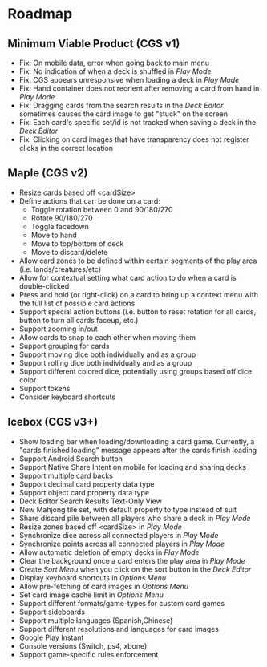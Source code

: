 # Roadmap

## Minimum Viable Product (CGS v1)
- Fix: On mobile data, error when going back to main menu
- Fix: No indication of when a deck is shuffled in *Play Mode*
- Fix: CGS appears unresponsive when loading a deck in *Play Mode*
- Fix: Hand container does not reorient after removing a card from hand in *Play Mode*
- Fix: Dragging cards from the search results in the *Deck Editor* sometimes causes the card image to get "stuck" on the screen
- Fix: Each card's specific set/id is not tracked when saving a deck in the *Deck Editor*
- Fix: Clicking on card images that have transparency does not register clicks in the correct location

## Maple (CGS v2)
- Resize cards based off \<cardSize\>
- Define actions that can be done on a card:
  - Toggle rotation between 0 and 90/180/270
  - Rotate 90/180/270
  - Toggle facedown
  - Move to hand
  - Move to top/bottom of deck
  - Move to discard/delete
- Allow card zones to be defined within certain segments of the play area (i.e. lands/creatures/etc)
- Allow for contextual setting what card action to do when a card is double-clicked
- Press and hold (or right-click) on a card to bring up a context menu with the full list of possible card actions
- Support special action buttons (i.e. button to reset rotation for all cards, button to turn all cards faceup, etc.)
- Support zooming in/out
- Allow cards to snap to each other when moving them
- Support grouping for cards
- Support moving dice both individually and as a group
- Support rolling dice both individually and as a group
- Support different colored dice, potentially using groups based off dice color
- Support tokens
- Consider keyboard shortcuts

## Icebox (CGS v3+)
- Show loading bar when loading/downloading a card game. Currently, a "cards finished loading" message appears after the cards finish loading
- Support Android Search button
- Support Native Share Intent on mobile for loading and sharing decks
- Support multiple card backs
- Support decimal card property data type
- Support object card property data type
- Deck Editor Search Results Text-Only View
- New Mahjong tile set, with default property to type instead of suit
- Share discard pile between all players who share a deck in *Play Mode*
- Resize zones based off \<cardSize\> in *Play Mode*
- Synchronize dice across all connected players in *Play Mode*
- Synchronize points across all connected players in *Play Mode*
- Allow automatic deletion of empty decks in *Play Mode*
- Clear the background once a card enters the play area in *Play Mode*
- Create *Sort Menu* when you click on the sort button in the *Deck Editor*
- Display keyboard shortcuts in *Options Menu*
- Allow pre-fetching of card images in *Options Menu*
- Set card image cache limit in *Options Menu*
- Support different formats/game-types for custom card games
- Support sideboards
- Support multiple languages (Spanish,Chinese)
- Support different resolutions and languages for card images
- Google Play Instant
- Console versions (Switch, ps4, xbone)
- Support game-specific rules enforcement

